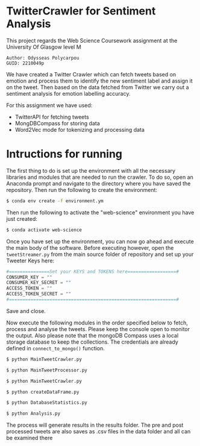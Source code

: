 # TwitterCrawler for Sentiment Analysis

This project regards the Web Science Coursework assignment at the University Of Glasgow level M

```
Author: Odysseas Polycarpou
GUID: 2210049p
 ```
We have created a Twitter Crawler which can fetch tweets based on emotion and process them to identify the new sentiment label and assign it on the tweet. Then based on the data fetched from Twitter we carry out a sentiment analysis for emotion labelling accuracy.

For this assignment we have used:

- TwitterAPI for fetching tweets
- MongDBCompass for storing data
- Word2Vec mode for tokenizing and processing data

# Intructions for running

The first thing to do is set up the environment with all the necessary libraries and modules that are needed to run the crawler. To do so, open an Anaconda prompt and navigate to the directory where you have saved the repository. Then run the following to create the environment:


```bash
$ conda env create -f environment.ym
```

Then run the following to activate the "web-science" environment you have just created:


```bash
$ conda activate web-science
```

Once you have set up the environment, you can now go ahead and execute the main body of the software. Before executing however, open the ```tweetStreamer.py``` from the main source folder of repository and set up your Tweeter Keys here:

```python
#===============Set your KEYS and TOKENS here==================#
CONSUMER_KEY = ""
CONSUMER_KEY_SECRET = ""
ACCESS_TOKEN = ""
ACCESS_TOKEN_SECRET = ""
#==============================================================#
```

Save and close.

Now execute the following modules in the order specified below to fetch, process and analyse the tweets. Please keep the console open to monitor the output. Also please note that the mongoDB Compass uses a local storage database to keep the collections. The credentials are already defined in ```connect_to_mongo()``` function.

```bash
$ python MainTweetCrawler.py

$ python MainTweetProcessor.py

$ python MainTweetCrawler.py

$ python createDataFrame.py

$ python DatabaseStatistics.py

$ python Analysis.py
```

The process will generate results in the results folder. The pre and post processed tweets are also saves as .csv files in the data folder and all can be examined there
